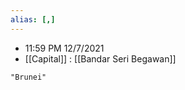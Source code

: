 ```yaml
---
alias: [,]
---
```


- 11:59 PM 12/7/2021
- [[Capital]] : [[Bandar Seri Begawan]]

```query
"Brunei"
```